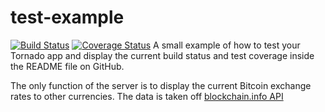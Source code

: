 # test-example

[![Build Status](https://travis-ci.org/adamnie/test-example.svg)](https://travis-ci.org/adamnie/test-example)
[![Coverage Status](https://coveralls.io/repos/github/adamnie/test-example/badge.svg)](https://coveralls.io/github/adamnie/test-example)
A small example of how to test your Tornado app and display the current build
status and test coverage inside the README file on GitHub.

The only function of the server is to display the current Bitcoin exchange rates to other currencies.
The data is taken off [blockchain.info API](https://blockchain.info/api/exchange_rates_api)
